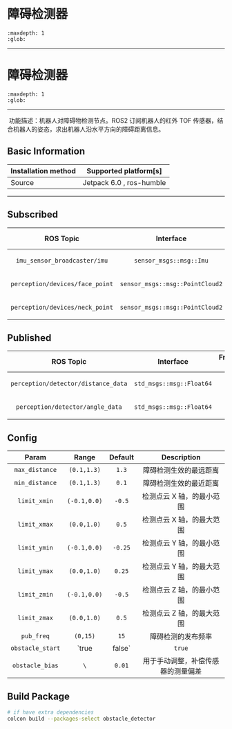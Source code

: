 # 障碍检测器

```{toctree}
:maxdepth: 1
:glob:
```
------
# 障碍检测器

```{toctree}
:maxdepth: 1
:glob:
```

------

​	功能描述：机器人对障碍物检测节点。ROS2 订阅机器人的红外 TOF 传感器，结合机器人的姿态，求出机器人沿水平方向的障碍距离信息。  

## Basic Information

| Installation method | Supported platform[s]    |
| ------------------- | ------------------------ |
| Source              | Jetpack 6.0 , ros-humble |

------

## Subscribed

|            ROS Topic            |            Interface            | Frame ID |     Description     |
| :-----------------------------: | :-----------------------------: | :------: | :-----------------: |
|  `imu_sensor_broadcaster/imu`   |     `sensor_msgs::msg::Imu`     |  `body`  |     机身IMU姿态     |
| `perception/devices/face_point` | `sensor_msgs::msg::PointCloud2` |  `spad`  | 机器人前脸TOF传感器 |
| `perception/devices/neck_point` | `sensor_msgs::msg::PointCloud2` | `spad1`  | 机器人下方TOF传感器 |

## Published

|              ROS Topic              |        Interface         | Frame ID |    Description     |
| :---------------------------------: | :----------------------: | :------: | :----------------: |
| `perception/detector/distance_data` | `std_msgs::msg::Float64` |   `\`    | 机器人前方障碍距离 |
|  `perception/detector/angle_data`   | `std_msgs::msg::Float64` |   `\`    | 机器人下方地面角度 |

## Config

|      Param       |    Range     | Default |            Description             |
| :--------------: | :----------: | :-----: | :--------------------------------: |
|  `max_distance`  | `(0.1,1.3)`  |  `1.3`  |       障碍检测生效的最远距离       |
|  `min_distance`  | `(0.1,1.3)`  |  `0.1`  |       障碍检测生效的最近距离       |
|   `limit_xmin`   | `(-0.1,0.0)` | `-0.5`  |     检测点云 X 轴，的最小范围      |
|   `limit_xmax`   | `(0.0,1.0)`  |  `0.5`  |     检测点云 X 轴，的最大范围      |
|   `limit_ymin`   | `(-0.1,0.0)` | `-0.25` |     检测点云 Y 轴，的最小范围      |
|   `limit_ymax`   | `(0.0,1.0)`  | `0.25`  |     检测点云 Y 轴，的最大范围      |
|   `limit_zmin`   | `(-0.1,0.0)` | `-0.5`  |     检测点云 Z 轴，的最小范围      |
|   `limit_zmax`   | `(0.0,1.0)`  |  `0.5`  |     检测点云 Z 轴，的最大范围      |
|    `pub_freq`    |   `(0,15)`   |  `15`   |         障碍检测的发布频率         |
| `obstacle_start` | `true|false` | `true`  |            节点功能开关            |
| `obstacle_bias`  |     `\`      | `0.01`  | 用于手动调整，补偿传感器的测量偏差 |


## Build Package

```bash
# if have extra dependencies
colcon build --packages-select obstacle_detector
```

